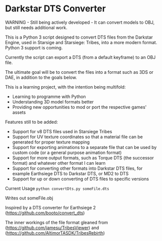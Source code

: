 # Darkstar DTS Converter

WARNING - Still being actively developed - It can convert models to OBJ, but still needs additional work.

This is a Python 3 script designed to convert DTS files from the Darkstar Engine, used in Starsige and Starsiege: Tribes, into a more modern format. Python 3 support is coming.

Currently the script can export a DTS (from a default keyframe) to an OBJ file.

The ultimate goal will be to convert the files into a format such as 3DS or DAE, in addition to the goals below.

This is a learning project, with the intention being multifold:
* Learning to programme with Python
* Understanding 3D model formats better
* Providing new opportunities to mod or port the respective games' assets

Features still to be added:
* Support for v8 DTS files used in Starsiege Tribes
* Support for UV texture coordinates so that a material file can be generated for proper texture mapping
* Support for exporting animations to a separate file that can be used by custom code (or a general purpose animation format)
* Support for more output formats, such as Torque DTS (the successor format) and whatever other format I can learn
* Support for converting other formats into Darkstar DTS files, for example Earthsiege DTS to Darkstar DTS, or MD2 to DTS
* Support for up or down converting of DTS files to specific versions


Current Usage
  `python convertDts.py someFile.dts`

Writes out someFile.obj

Inspired by a DTS converter for Earthsiege 2 (https://github.com/booto/convert_dts)

The inner workings of the file format gleaned from (https://github.com/jamesu/TribesViewer) and (https://github.com/AltimorTASDK/TribesRebirth)
